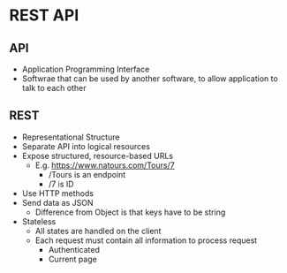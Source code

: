 # REST API

## API

* Application Programming Interface
* Softwrae that can be used by another software, to allow application to talk to each other



## REST

* Representational Structure
* Separate API into logical resources
* Expose structured, resource-based URLs
  * E.g. https://www.natours.com/Tours/7
    * /Tours is an endpoint
    * /7 is ID
* Use HTTP methods
* Send data as JSON
  * Difference from Object is that keys have to be string
* Stateless
  * All states are handled on the client
  * Each request must contain all information to process request
    * Authenticated
    * Current page
